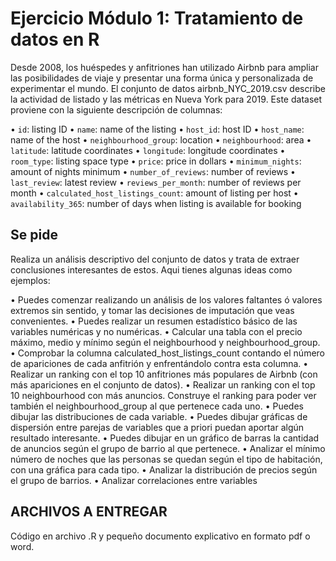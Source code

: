 # Ejercicio Módulo 1: Tratamiento de datos en R

Desde 2008, los huéspedes y anfitriones han utilizado Airbnb para ampliar las posibilidades de viaje y presentar una forma única y personalizada de experimentar el mundo. El conjunto de datos airbnb_NYC_2019.csv describe la actividad de listado y las métricas en Nueva York para 2019.
Este dataset proviene con la siguiente descripción de columnas:



•	`id`: listing ID
•	`name`: name of the listing
•	`host_id`: host ID
•	`host_name`: name of the host
•	`neighbourhood_group`: location
•	`neighbourhood`: area
•	`latitude`: latitude coordinates
•	`longitude`: longitude coordinates
•	`room_type`: listing space type
•	`price`: price in dollars
•	`minimum_nights`: amount of nights minimum
•	`number_of_reviews`: number of reviews
•	`last_review`: latest review
•	`reviews_per_month`: number of reviews per month
•	`calculated_host_listings_count`: amount of listing per host
•	`availability_365`: number of days when listing is available for booking

## Se pide
Realiza un análisis descriptivo del conjunto de datos y trata de extraer conclusiones interesantes de estos.
Aqui tienes algunas ideas como ejemplos:

•	Puedes comenzar realizando un análisis de los valores faltantes ó valores extremos sin sentido, y tomar las decisiones de imputación que veas convenientes.
•	Puedes realizar un resumen estadístico básico de las variables numéricas y no numéricas.
•	Calcular una tabla con el precio máximo, medio y mínimo según el neighbourhood y neighbourhood_group.
•	Comprobar la columna calculated_host_listings_count contando el número de apariciones de cada anfitrión y enfrentándolo contra esta columna.
•	Realizar un ranking con el top 10 anfitriones más populares de Airbnb (con más apariciones en el conjunto de datos).
•	Realizar un ranking con el top 10 neighbourhood con más anuncios. Construye el ranking para poder ver también el neighbourhood_group al que pertenece cada uno.
•	Puedes dibujar las distribuciones de cada variable.
•	Puedes dibujar gráficas de dispersión entre parejas de variables que a priori puedan aportar algún resultado interesante.
•	Puedes dibujar en un gráfico de barras la cantidad de anuncios según el grupo de barrio al que pertenece.
•	Analizar el mínimo número de noches que las personas se quedan según el tipo de habitación, con una gráfica para cada tipo.
•	Analizar la distribución de precios según el grupo de barrios.
•	Analizar correlaciones entre variables

## ARCHIVOS A ENTREGAR
Código en archivo .R y pequeño documento explicativo en formato pdf o word.